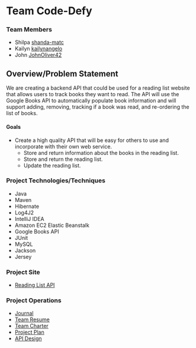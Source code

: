 # Team Code-Defy
### Team Members
* Shilpa [shanda-matc](https://github.com/shanda-matc)
* Kailyn [kailynangelo](https://github.com/kailynangelo)
* John [JohnOliver42](https://github.com/johnoliver42)

## Overview/Problem Statement
We are creating a backend API that could be used for a reading list website that allows users to track books they want to read. The API will use the Google Books API to automatically populate book information and will support adding, removing, tracking if a book was read, and re-ordering the list of books.

#### Goals
* Create a high quality API that will be easy for others to use and incorporate with their own web service.
  * Store and return information about the books in the reading list.
  * Store and return the reading list.
  * Update the reading list.

### Project Technologies/Techniques
* Java
* Maven
* Hibernate
* Log4J2
* IntelliJ IDEA
* Amazon EC2 Elastic Beanstalk
* Google Books API
* JUnit
* MySQL
* Jackson
* Jersey

### Project Site
* [Reading List API](http://readinglist.us-east-2.elasticbeanstalk.com/)

### Project Operations
* [Journal](design/journal.md)
* [Team Resume](design/resume.md)
* [Team Charter](design/charter.md)
* [Project Plan](design/projectPlan.md)
* [API Design](design/APIDesign.md)
